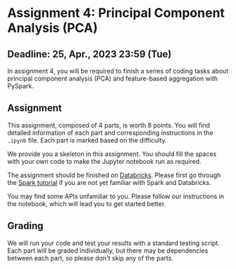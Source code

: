 # Assignment 4: Principal Component Analysis (PCA)

## Deadline: 25, Apr., 2023 23:59 (Tue)

In assignment 4, you will be required to finish a series of coding tasks about principal component analysis (PCA) and feature-based aggregation with PySpark.

## Assignment

This assignment, composed of 4 parts, is worth 8 points. You will find detailed information of each part and corresponding instructions in the `.ipynb` file. Each part is marked based on the difficulty.

We provide you a skeleton in this assignment. You should fill the spaces with your own code to make the Jupyter notebook run as required.

The assignment should be finished on [Databricks](https://community.cloud.databricks.com/). Please first go through the [Spark tutorial](https://canvas.ust.hk/courses/47941/discussion_topics/409967) if you are not yet familiar with Spark and Databricks.

You may find some APIs unfamiliar to you. Please follow our instructions in the notebook, which will lead you to get started better.

## Grading

We will run your code and test your results with a standard testing script. Each part will be graded individually, but there may be dependencies between each part, so please don't skip any of the parts.
